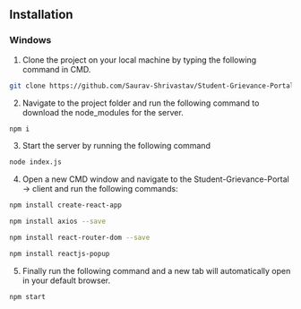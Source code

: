
## Installation 

### Windows

1. Clone the project on your local machine by typing the following command in CMD.
```bash
git clone https://github.com/Saurav-Shrivastav/Student-Grievance-Portal.git
```

2. Navigate to the project folder and run the following command to download the node_modules for the server.
```bash
npm i
```

3. Start the server by running the following command
```bash
node index.js
```

4. Open a new CMD window and navigate to the Student-Grievance-Portal -> client and run the following commands:
```bash
npm install create-react-app
```

```bash
npm install axios --save
```

```bash
npm install react-router-dom --save
```

```bash
npm install reactjs-popup
```

5. Finally run the following command and a new tab will automatically open in your default browser.
```bash
npm start
```


